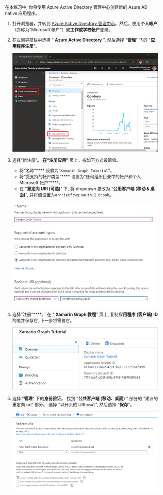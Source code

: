 <!-- markdownlint-disable MD002 MD041 -->

在本练习中, 你将使用 Azure Active Directory 管理中心创建新的 Azure AD native 应用程序。

1. 打开浏览器，并转到 [Azure Active Directory 管理中心](https://aad.portal.azure.com)。然后，使用**个人帐户**（亦称为“Microsoft 帐户”）或**工作或学校帐户**登录。

1. 在左侧导航栏中选择 " **Azure Active Directory** ", 然后选择 "**管理**" 下的 "**应用程序注册**"。

    ![应用注册的屏幕截图 ](./images/aad-portal-app-registrations.png)

1. 选择“新注册”****。 在“注册应用”**** 页上，按如下方式设置值。

    - 将“名称”**** 设置为“`Xamarin Graph Tutorial`”。
    - 将“受支持的帐户类型”**** 设置为“任何组织目录中的帐户和个人 Microsoft 帐户”****。
    - 在 "**重定向 URI (可选)**" 下, 将 dropdown 更改为 "**公用客户端 (移动 & 桌面)**", 并将值设置为`urn:ietf:wg:oauth:2.0:oob`。

    !["注册应用程序" 页的屏幕截图](./images/aad-register-an-app.png)

1. 选择“注册”****。 在 " **Xamarin Graph 教程**" 页上, 复制**应用程序 (客户端) ID**的值并保存它, 下一步将需要它。

    ![新应用注册的应用程序 ID 的屏幕截图](./images/aad-application-id.png)

1. 选择 "**管理**" 下的**身份验证**。 找到 "**公共客户端 (移动、桌面)** " 部分的 "建议的重定向 uri" 部分。 选择 "以开头的 URI `msal`", 然后选择 "**保存**"。

    !["重定向 Uri" 页的屏幕截图](./images/aad-redirect-uris.png)
